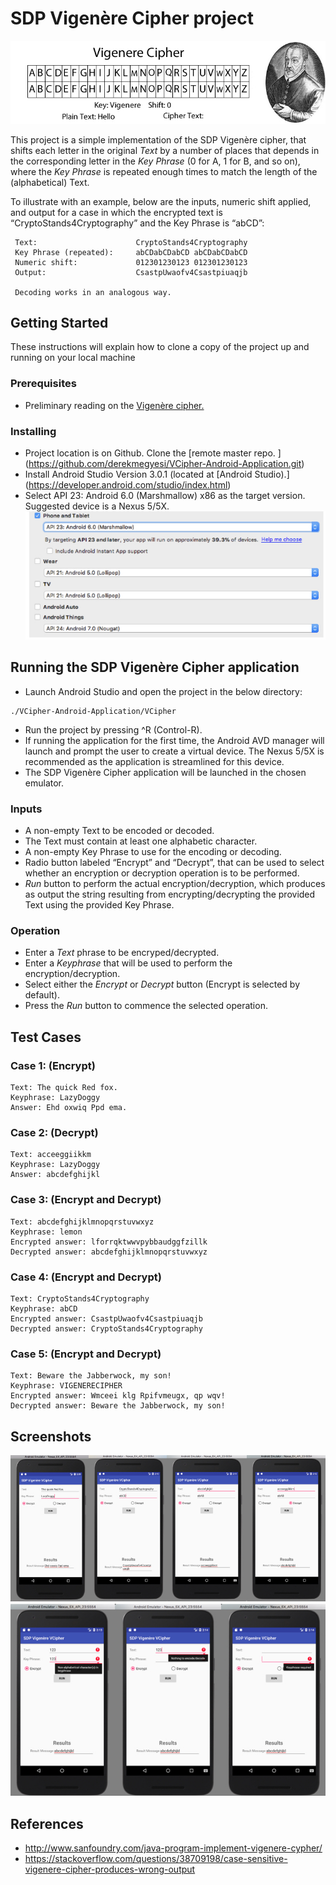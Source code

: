 
# SDP Vigenère Cipher project
![Alt text](./images/vigenere_cipher.jpg)

This project is a simple implementation of the SDP Vigenère cipher, that shifts each letter in the original *Text* by a number of places that depends in the corresponding letter in the *Key Phrase* (0 for A, 1 for B, and so on), where the *Key Phrase* is repeated enough times to match the length of the (alphabetical) Text.
     
To illustrate with an example, below are the inputs, numeric shift applied, and output for a case in which the encrypted text is “CryptoStands4Cryptography” and the Key Phrase is “abCD”:
     
     Text:                  	CryptoStands4Cryptography
     Key Phrase (repeated): 	abCDabCDabCD abCDabCDabCD
     Numeric shift:         	012301230123 012301230123
     Output:                	CsastpUwaofv4Csastpiuaqjb
     
     Decoding works in an analogous way.
## Getting Started

These instructions will explain how to clone a copy of the project up and running on your local machine

### Prerequisites
* Preliminary reading on the [Vigenère cipher. ](https://en.wikipedia.org/wiki/Vigenère_cipher)

### Installing

* Project location is on Github. Clone the [remote master repo. ] (https://github.com/derekmegyesi/VCipher-Android-Application.git)
* Install Android Studio Version 3.0.1 (located at [Android Studio).] (https://developer.android.com/studio/index.html)
* Select API 23: Android 6.0 (Marshmallow) x86 as the target version.  Suggested device is a Nexus 5/5X.
![Alt text](./images/API23-Marshmallow.jpg)

## Running the SDP Vigenère Cipher application
* Launch Android Studio and open the project in the below directory:
	
```
./VCipher-Android-Application/VCipher
```
* Run the project by pressing ^R (Control-R).
* If running the application for the first time, the Android AVD manager will launch and prompt the user to create a virtual device.  The Nexus 5/5X is recommended as the application is streamlined for this device.
* The SDP Vigenère Cipher application will be launched in the chosen emulator.

### Inputs
* A non-empty Text to be encoded or decoded.
* The Text must contain at least one alphabetic character.
* A non-empty Key Phrase to use for the encoding or decoding.
* Radio button labeled “Encrypt” and “Decrypt”, that can be used to select whether an encryption or decryption operation is to be performed.
* *Run* button to perform the actual encryption/decryption, which produces as output the string resulting from encrypting/decrypting the provided Text using the provided Key Phrase.

### Operation
* Enter a *Text* phrase to be encryped/decrypted.
* Enter a *Keyphrase* that will be used to perform the encryption/decryption.
* Select either the *Encrypt* or *Decrypt* button (Encrypt is selected by default).
* Press the *Run* button to commence the selected operation.

## Test Cases
### Case 1: (Encrypt)
```
Text: The quick Red fox.
Keyphrase: LazyDoggy
Answer: Ehd oxwiq Ppd ema.
```

### Case 2: (Decrypt)
```
Text: acceeggiikkm
Keyphrase: LazyDoggy
Answer: abcdefghijkl
```

### Case 3: (Encrypt and Decrypt)
```
Text: abcdefghijklmnopqrstuvwxyz
Keyphrase: lemon
Encrypted answer: lforrqktwwvpybbaudggfzillk
Decrypted answer: abcdefghijklmnopqrstuvwxyz
```

### Case 4: (Encrypt and Decrypt)
```
Text: CryptoStands4Cryptography
Keyphrase: abCD
Encrypted answer: CsastpUwaofv4Csastpiuaqjb
Decrypted answer: CryptoStands4Cryptography
```

### Case 5: (Encrypt and Decrypt)
```
Text: Beware the Jabberwock, my son!
Keyphrase: VIGENERECIPHER
Encrypted answer: Wmceei klg Rpifvmeugx, qp wqv!
Decrypted answer: Beware the Jabberwock, my son!
```
## Screenshots
![Alt text](./images/success-path.jpg)
![Alt text](./images/error-path.jpg)

## References
* http://www.sanfoundry.com/java-program-implement-vigenere-cypher/
* https://stackoverflow.com/questions/38709198/case-sensitive-vigenere-cipher-produces-wrong-output